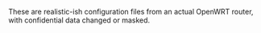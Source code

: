 These are realistic-ish configuration files from an actual OpenWRT router, with
confidential data changed or masked.
